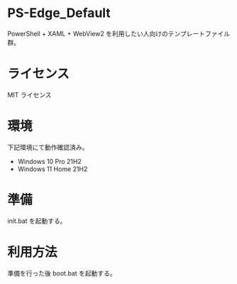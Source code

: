 # PS-Edge_Default
PowerShell + XAML + WebView2 を利用したい人向けのテンプレートファイル群。

# ライセンス
MIT ライセンス

# 環境
下記環境にて動作確認済み。

* Windows 10 Pro 21H2
* Windows 11 Home 21H2

# 準備
init.bat を起動する。

# 利用方法
準備を行った後 boot.bat を起動する。

